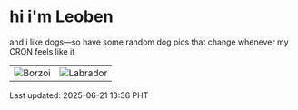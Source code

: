 # hi i'm Leoben

and i like dogs—so have some random dog pics that change whenever my CRON feels like it

|  |  |
|--------|----------|
| ![Borzoi](https://random-dog-vercel.vercel.app/api/random-borzoi?v=1750484169) | ![Labrador](https://random-dog-vercel.vercel.app/api/random-labrador?v=1750484169) |

Last updated: 2025-06-21 13:36 PHT
